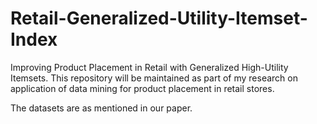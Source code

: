 # Retail-Generalized-Utility-Itemset-Index
Improving Product Placement in Retail with Generalized High-Utility Itemsets. 
This repository will be maintained as part of my research on application of data mining for product placement in retail stores.

The datasets are as mentioned in our paper.
